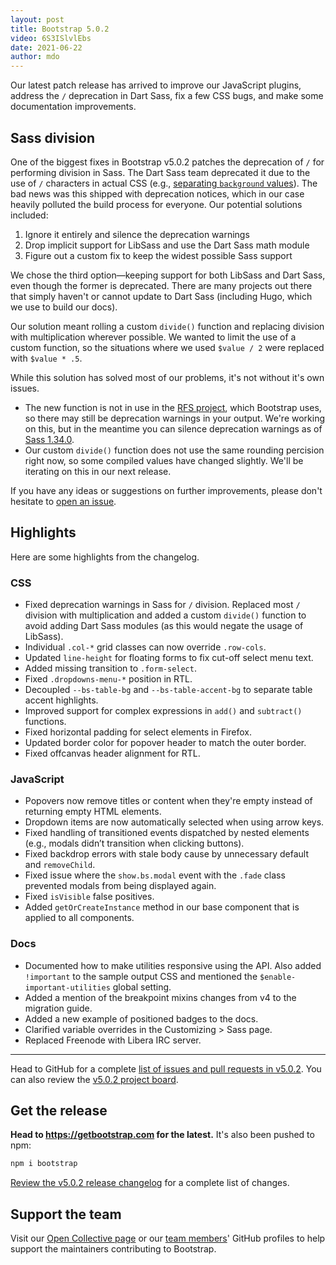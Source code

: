 ```yaml
---
layout: post
title: Bootstrap 5.0.2
video: 6S3ISlvlEbs
date: 2021-06-22
author: mdo
---
```


Our latest patch release has arrived to improve our JavaScript plugins, address the `/` deprecation in Dart Sass, fix a few CSS bugs, and make some documentation improvements.

## Sass division

One of the biggest fixes in Bootstrap v5.0.2 patches the deprecation of `/` for performing division in Sass. The Dart Sass team deprecated it due to the use of `/` characters in actual CSS (e.g., [separating `background` values](https://developer.mozilla.org/en-US/docs/Web/CSS/background)). The bad news was this shipped with deprecation notices, which in our case heavily polluted the build process for everyone. Our potential solutions included:

1. Ignore it entirely and silence the deprecation warnings
2. Drop implicit support for LibSass and use the Dart Sass math module
3. Figure out a custom fix to keep the widest possible Sass support

We chose the third option—keeping support for both LibSass and Dart Sass, even though the former is deprecated. There are many projects out there that simply haven't or cannot update to Dart Sass (including Hugo, which we use to build our docs).

Our solution meant rolling a custom `divide()` function and replacing division with multiplication wherever possible. We wanted to limit the use of a custom function, so the situations where we used `$value / 2` were replaced with `$value * .5`.

While this solution has solved most of our problems, it's not without it's own issues.

- The new function is not in use in the [RFS project](https://github.com/twbs/rfs), which Bootstrap uses, so there may still be deprecation warnings in your output. We're working on this, but in the meantime you can silence deprecation warnings as of [Sass 1.34.0](https://github.com/sass/dart-sass/releases/tag/1.34.0).
- Our custom `divide()` function does not use the same rounding percision right now, so some compiled values have changed slightly. We'll be iterating on this in our next release.

If you have any ideas or suggestions on further improvements, please don't hesitate to [open an issue](https://github.com/twbs/bootstrap/issues/new/choose).

## Highlights

Here are some highlights from the changelog.

### CSS

- Fixed deprecation warnings in Sass for `/` division. Replaced most `/` division with multiplication and added a custom `divide()` function to avoid adding Dart Sass modules (as this would negate the usage of LibSass).
- Individual `.col-*` grid classes can now override `.row-cols`.
- Updated `line-height` for floating forms to fix cut-off select menu text.
- Added missing transition to `.form-select`.
- Fixed `.dropdowns-menu-*` position in RTL.
- Decoupled `--bs-table-bg` and `--bs-table-accent-bg` to separate table accent highlights.
- Improved support for complex expressions in `add()` and `subtract()` functions.
- Fixed horizontal padding for select elements in Firefox.
- Updated border color for popover header to match the outer border.
- Fixed offcanvas header alignment for RTL.

### JavaScript

- Popovers now remove titles or content when they're empty instead of returning empty HTML elements.
- Dropdown items are now automatically selected when using arrow keys.
- Fixed handling of transitioned events dispatched by nested elements (e.g., modals didn’t transition when clicking buttons).
- Fixed backdrop errors with stale body cause by unnecessary default and `removeChild`.
- Fixed issue where the `show.bs.modal` event with the `.fade` class prevented modals from being displayed again.
- Fixed `isVisible` false positives.
- Added `getOrCreateInstance` method in our base component that is applied to all components.

### Docs

- Documented how to make utilities responsive using the API. Also added `!important` to the sample output CSS and mentioned the `$enable-important-utilities` global setting.
- Added a mention of the breakpoint mixins changes from v4 to the migration guide.
- Added a new example of positioned badges to the docs.
- Clarified variable overrides in the Customizing > Sass page.
- Replaced Freenode with Libera IRC server.

<hr class="my-4">

Head to GitHub for a complete [list of issues and pull requests in v5.0.2](https://github.com/twbs/bootstrap/issues?q=is%3Aclosed+project%3Atwbs%2Fbootstrap%2F41). You can also review the [v5.0.2 project board](https://github.com/twbs/bootstrap/projects/41).

## Get the release

**Head to <https://getbootstrap.com> for the latest.** It's also been pushed to npm:

```sh
npm i bootstrap
```

[Review the v5.0.2 release changelog](https://github.com/twbs/bootstrap/releases/tag/v5.0.2) for a complete list of changes.

## Support the team

Visit our [Open Collective page](https://opencollective.com/bootstrap) or our [team members](https://github.com/orgs/twbs/people)' GitHub profiles to help support the maintainers contributing to Bootstrap.
